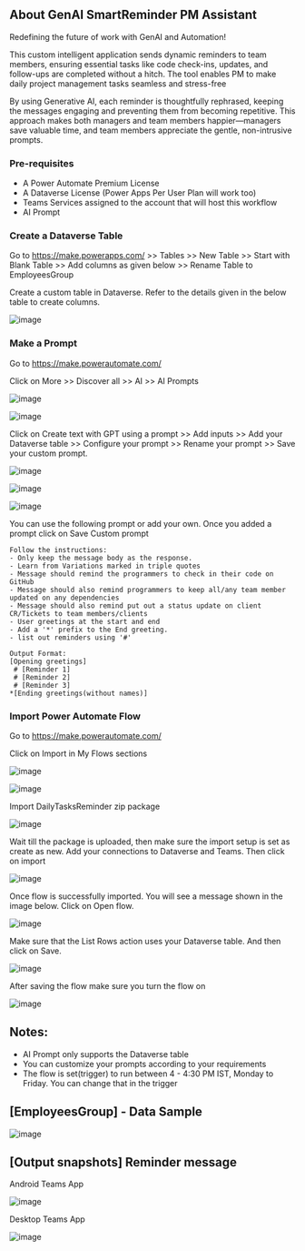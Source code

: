 ## About GenAI SmartReminder PM Assistant
Redefining the future of work with GenAI and Automation!

This custom intelligent application sends dynamic reminders to team members, ensuring essential tasks like code check-ins, updates, and follow-ups are completed without a hitch. The tool enables PM to make daily project management tasks seamless and stress-free

By using Generative AI, each reminder is thoughtfully rephrased, keeping the messages engaging and preventing them from becoming repetitive. This approach makes both managers and team members happier—managers save valuable time, and team members appreciate the gentle, non-intrusive prompts.

### Pre-requisites
- A Power Automate Premium License
- A Dataverse License (Power Apps Per User Plan will work too)
- Teams Services assigned to the account that will host this workflow
- AI Prompt

### Create a Dataverse Table

Go to https://make.powerapps.com/ >> Tables >> New Table >> Start with Blank Table >> Add columns as given below >> Rename Table to EmployeesGroup

Create a custom table in Dataverse. Refer to the details given in the below table to create columns.

![image](https://github.com/user-attachments/assets/b898a340-72ec-4201-aede-b0b81cdbb33c)

### Make a Prompt
Go to https://make.powerautomate.com/

Click on More >> Discover all >> AI >> AI Prompts

![image](https://github.com/user-attachments/assets/fa1c4407-210c-4ff6-8a32-10f3e4761e76)

![image](https://github.com/user-attachments/assets/e15d1fb4-52fd-431f-8745-7d2e504b472d)

Click on Create text with GPT using a prompt >> Add inputs >> Add your Dataverse table >> Configure your prompt >> Rename your prompt >> Save your custom prompt.

![image](https://github.com/user-attachments/assets/48b9262b-adcd-4b01-86bb-780ddbb2fc14)

![image](https://github.com/user-attachments/assets/11da99ed-3db0-4a77-9a2b-145effb4ad64)

![image](https://github.com/user-attachments/assets/3ba61afd-0494-46ff-87ed-289a3cb653a5)

You can use the following prompt or add your own. Once you added a prompt click on Save Custom prompt

``` Please generate a message to be a friendly and informal tone reminder for. for Role  
Follow the instructions:
- Only keep the message body as the response.
- Learn from Variations marked in triple quotes
- Message should remind the programmers to check in their code on GitHub
- Message should also remind programmers to keep all/any team member updated on any dependencies
- Message should also remind put out a status update on client CR/Tickets to team members/clients
- User greetings at the start and end
- Add a '*' prefix to the End greeting.
- list out reminders using '#'

Output Format:
[Opening greetings]
 # [Reminder 1]
 # [Reminder 2]
 # [Reminder 3] 
*[Ending greetings(without names)]
```

### Import Power Automate Flow

Go to https://make.powerautomate.com/

Click on Import in My Flows sections

![image](https://github.com/user-attachments/assets/8cd19ec5-bf68-4fbc-9ada-579e3714b9a4)

![image](https://github.com/user-attachments/assets/9499ec30-e0a3-476e-bb04-25dde2d130a7)

Import DailyTasksReminder zip package

![image](https://github.com/user-attachments/assets/da552476-9d86-4851-9fc0-770ae12ee99a)

Wait till the package is uploaded, then make sure the import setup is set as create as new. Add your connections to Dataverse and Teams. Then click on import

![image](https://github.com/user-attachments/assets/3a2aaa5f-7dc8-4112-8660-7e8de4c4e210)

Once flow is successfully imported. You will see a message shown in the image below. Click on Open flow.

![image](https://github.com/user-attachments/assets/ecc01081-f1ad-4736-90f7-8f90d66adb6e)

Make sure that the List Rows action uses your Dataverse table. And then click on Save.

![image](https://github.com/user-attachments/assets/2d5e6504-eaf1-4827-bb04-ba446a8a87a7)

After saving the flow make sure you turn the flow on

![image](https://github.com/user-attachments/assets/5ff5dba8-ff09-489b-9010-563ea436f774)

## Notes:
- AI Prompt only supports the Dataverse table
- You can customize your prompts according to your requirements
- The flow is set(trigger) to run between 4 - 4:30 PM IST, Monday to Friday. You can change that in the trigger

## [EmployeesGroup] - Data Sample 

![image](https://github.com/user-attachments/assets/82070555-2235-467b-95fa-a78c78ffa878)

## [Output snapshots] Reminder message

Android Teams App

![image](https://github.com/user-attachments/assets/3606c370-b18e-4288-9aa3-81ec9ea0c0ea)

Desktop Teams App

![image](https://github.com/user-attachments/assets/aecd2e28-572c-4ea4-8c48-ff9ca05f33ff)
